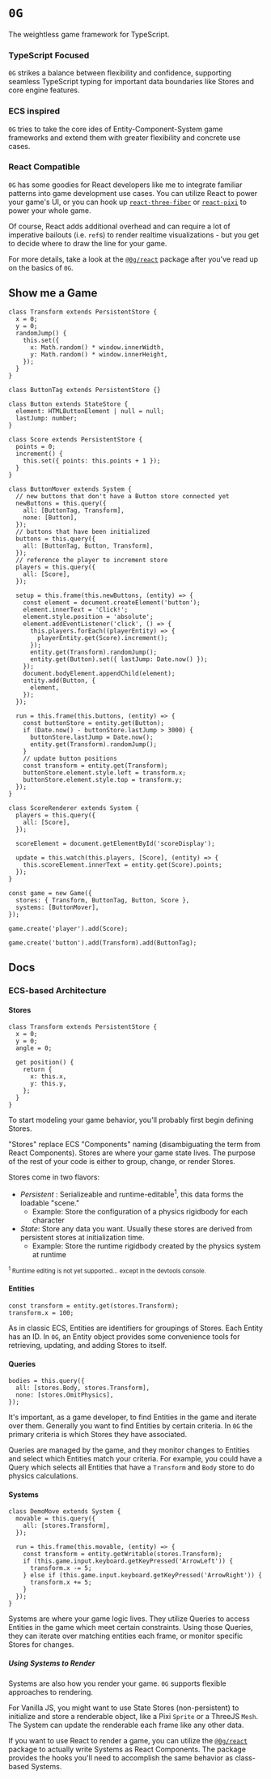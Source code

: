 # `0G`

The weightless game framework for TypeScript.

### TypeScript Focused

`0G` strikes a balance between flexibility and confidence, supporting seamless TypeScript typing for important data boundaries like Stores and core engine features.

### ECS inspired

`0G` tries to take the core ides of Entity-Component-System game frameworks and extend them with greater flexibility and concrete use cases.

### React Compatible

`0G` has some goodies for React developers like me to integrate familiar patterns into game development use cases. You can utilize React to power your game's UI, or you can hook up [`react-three-fiber`](https://github.com/pmndrs/react-three-fiber) or [`react-pixi`](https://github.com/inlet/react-pixi) to power your whole game.

Of course, React adds additional overhead and can require a lot of imperative bailouts (i.e. `ref`s) to render realtime visualizations - but you get to decide where to draw the line for your game.

For more details, take a look at the [`@0g/react`](./packages/react/README.md) package after you've read up on the basics of `0G`.

## Show me a Game

```tsx
class Transform extends PersistentStore {
  x = 0;
  y = 0;
  randomJump() {
    this.set({
      x: Math.random() * window.innerWidth,
      y: Math.random() * window.innerHeight,
    });
  }
}

class ButtonTag extends PersistentStore {}

class Button extends StateStore {
  element: HTMLButtonElement | null = null;
  lastJump: number;
}

class Score extends PersistentStore {
  points = 0;
  increment() {
    this.set({ points: this.points + 1 });
  }
}

class ButtonMover extends System {
  // new buttons that don't have a Button store connected yet
  newButtons = this.query({
    all: [ButtonTag, Transform],
    none: [Button],
  });
  // buttons that have been initialized
  buttons = this.query({
    all: [ButtonTag, Button, Transform],
  });
  // reference the player to increment store
  players = this.query({
    all: [Score],
  });

  setup = this.frame(this.newButtons, (entity) => {
    const element = document.createElement('button');
    element.innerText = 'Click!';
    element.style.position = 'absolute';
    element.addEventListener('click', () => {
      this.players.forEach((playerEntity) => {
        playerEntity.get(Score).increment();
      });
      entity.get(Transform).randomJump();
      entity.get(Button).set({ lastJump: Date.now() });
    });
    document.bodyElement.appendChild(element);
    entity.add(Button, {
      element,
    });
  });

  run = this.frame(this.buttons, (entity) => {
    const buttonStore = entity.get(Button);
    if (Date.now() - buttonStore.lastJump > 3000) {
      buttonStore.lastJump = Date.now();
      entity.get(Transform).randomJump();
    }
    // update button positions
    const transform = entity.get(Transform);
    buttonStore.element.style.left = transform.x;
    buttonStore.element.style.top = transform.y;
  });
}

class ScoreRenderer extends System {
  players = this.query({
    all: [Score],
  });

  scoreElement = document.getElementById('scoreDisplay');

  update = this.watch(this.players, [Score], (entity) => {
    this.scoreElement.innerText = entity.get(Score).points;
  });
}

const game = new Game({
  stores: { Transform, ButtonTag, Button, Score },
  systems: [ButtonMover],
});

game.create('player').add(Score);

game.create('button').add(Transform).add(ButtonTag);
```

## Docs

### ECS-based Architecture

#### Stores

```tsx
class Transform extends PersistentStore {
  x = 0;
  y = 0;
  angle = 0;

  get position() {
    return {
      x: this.x,
      y: this.y,
    };
  }
}
```

To start modeling your game behavior, you'll probably first begin defining Stores.

"Stores" replace ECS "Components" naming (disambiguating the term from React Components). Stores are where your game state lives. The purpose of the rest of your code is either to group, change, or render Stores.

Stores come in two flavors:

- _Persistent_ : Serializeable and runtime-editable<sup>1</sup>, this data forms the loadable "scene."
  - Example: Store the configuration of a physics rigidbody for each character
- _State_: Store any data you want. Usually these stores are derived from persistent stores at initialization time.
  - Example: Store the runtime rigidbody created by the physics system at runtime

<sup><sup>1</sup> Runtime editing is not yet supported... except in the devtools console.</sup>

#### Entities

```tsx
const transform = entity.get(stores.Transform);
transform.x = 100;
```

As in classic ECS, Entities are identifiers for groupings of Stores. Each Entity has an ID. In `0G`, an Entity object provides some convenience tools for retrieving, updating, and adding Stores to itself.

#### Queries

```tsx
bodies = this.query({
  all: [stores.Body, stores.Transform],
  none: [stores.OmitPhysics],
});
```

It's important, as a game developer, to find Entities in the game and iterate over them. Generally you want to find Entities by certain criteria. In `0G` the primary criteria is which Stores they have associated.

Queries are managed by the game, and they monitor changes to Entities and select which Entities match your criteria. For example, you could have a Query which selects all Entities that have a `Transform` and `Body` store to do physics calculations.

#### Systems

```tsx
class DemoMove extends System {
  movable = this.query({
    all: [stores.Transform],
  });

  run = this.frame(this.movable, (entity) => {
    const transform = entity.getWritable(stores.Transform);
    if (this.game.input.keyboard.getKeyPressed('ArrowLeft')) {
      transform.x -= 5;
    } else if (this.game.input.keyboard.getKeyPressed('ArrowRight')) {
      transform.x += 5;
    }
  });
}
```

Systems are where your game logic lives. They utilize Queries to access Entities in the game which meet certain constraints. Using those Queries, they can iterate over matching entities each frame, or monitor specific Stores for changes.

##### Using Systems to Render

Systems are also how you render your game. `0G` supports flexible approaches to rendering.

For Vanilla JS, you might want to use State Stores (non-persistent) to initialize and store a renderable object, like a Pixi `Sprite` or a ThreeJS `Mesh`. The System can update the renderable each frame like any other data.

If you want to use React to render a game, you can utilize the [`@0g/react`](./packages/react/README.md) package to actually write Systems as React Components. The package provides the hooks you'll need to accomplish the same behavior as class-based Systems.
